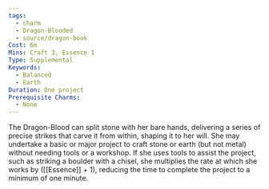 ```yaml
---
tags:
  - charm
  - Dragon-Blooded
  - source/dragon-book
Cost: 6m
Mins: Craft 3, Essence 1
Type: Supplemental
Keywords:
  - Balanced
  - Earth
Duration: One project
Prerequisite Charms:
  - None
---
```

The Dragon-Blood can split stone with her bare hands, delivering a series of precise strikes that carve it from within, shaping it to her will. She may undertake a basic or major project to craft stone or earth (but not metal) without needing tools or a workshop. If she uses tools to assist the project, such as striking a boulder with a chisel, she multiplies the rate at which she works by ([[Essence]] + 1), reducing the time to complete the project to a minimum of one minute.